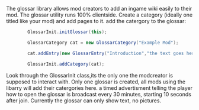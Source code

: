 The glossar library allows mod creators to add an ingame wiki easily to their mod.
The glossar utility runs 100% clientside.
Create a category (ideally one titled like your mod) and add pages to it. add the catergory to the glossar:
```java
        GlossarInit.initGlossar(this);

        GlossarCategory cat = new GlossarCategory("Example Mod");

        cat.addEntry(new GlossarEntry("Introduction","the text goes here"));

        GlossarInit.addCategory(cat);
```
Look through the GlossarInit class,its the only one the modcreator is supposed to interact with.
Only one glossar is created, all mods using the libarry will add their catergories here.
a timed advertisment telling the player how to open the glossar is broadcast every 30 minutes, starting 10 seconds after join.
Currently the glossar can only show text, no pictures.
